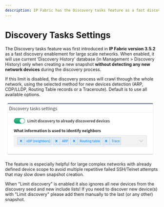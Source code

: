 ```yaml
---
description: IP Fabric has the Discovery tasks feature as a fast discovery enablement for large scale networks.
---
```


# Discovery Tasks Settings

The Discovery tasks feature was first introduced in **IP Fabric version
3.5.2** as a fast discovery enablement for large scale networks. When
enabled, it will use current ‘Discovery History’ database (in Management
\> Discovery History) only when creating a new snapshot **without
detecting any new network devices** during the discovery process.

If this limit is disabled, the discovery process will crawl through the whole network, using the selected method for new devices
detection (ARP, CDP/LLDP, Routing Table records or a Traceroute).
Default is to use all available options.

![Discovery Tasks Settings](./1157300225.png "Discovery Tasks Settings")

The feature is especially helpful for large complex networks with
already defined device scope to avoid multiple repetitive failed
SSH/Telnet attempts that may slow down snapshot creation.

When "Limit discovery" is enabled it also ignores all new devices from
the discovery seed and new include lists! If you need to discover new
device(s) with "Limit discovery" please add them manually to the last
(or any other) snapshot.
